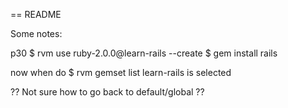 == README

Some notes:


p30
	$ rvm use ruby-2.0.0@learn-rails --create 
	$ gem install rails


now when do
	$ rvm gemset list
learn-rails is selected

?? Not sure how to go back to default/global ??



